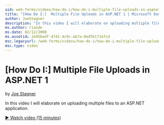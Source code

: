 ```yaml
---
uid: web-forms/videos/how-do-i/how-do-i-multiple-file-uploads-in-aspnet-1
title: "[How Do I:]  Multiple File Uploads in ASP.NET 1 | Microsoft Docs"
author: JoeStagner
description: "In this video I will elaborate on uploading multiple files to an ASP.NET application."
ms.author: riande
ms.date: 02/12/2008
ms.assetid: 2e95bedf-4741-4c9c-ab7a-0edfb171efcd
msc.legacyurl: /web-forms/videos/how-do-i/how-do-i-multiple-file-uploads-in-aspnet-1
msc.type: video
---
```

# [How Do I:]  Multiple File Uploads in ASP.NET 1

by [Joe Stagner](https://github.com/JoeStagner)

In this video I will elaborate on uploading multiple files to an ASP.NET application.

[&#9654; Watch video (15 minutes)](https://channel9.msdn.com/Blogs/ASP-NET-Site-Videos/how-do-i-multiple-file-uploads-in-aspnet-1)
